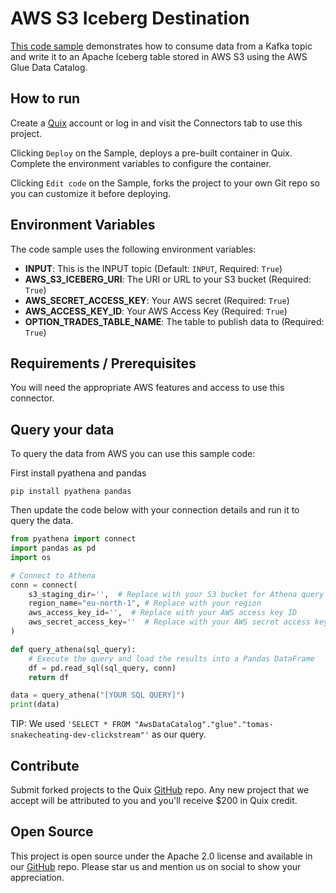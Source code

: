 # AWS S3 Iceberg Destination

[This code sample](https://github.com/quixio/quix-samples/tree/main/python/destinations/s3-iceberg-destination) demonstrates how to consume data from a Kafka topic and write it to an Apache Iceberg table stored in AWS S3 using the AWS Glue Data Catalog.

## How to run

Create a [Quix](https://portal.platform.quix.io/signup?xlink=github) account or log in and visit the Connectors tab to use this project.

Clicking `Deploy` on the Sample, deploys a pre-built container in Quix. Complete the environment variables to configure the container.

Clicking `Edit code` on the Sample, forks the project to your own Git repo so you can customize it before deploying.

## Environment Variables

The code sample uses the following environment variables:

- **INPUT**: This is the INPUT topic (Default: `INPUT`, Required: `True`)
- **AWS_S3_ICEBERG_URI**: The URI or URL to your S3 bucket (Required: `True`)
- **AWS_SECRET_ACCESS_KEY**: Your AWS secret (Required: `True`)
- **AWS_ACCESS_KEY_ID**: Your AWS Access Key (Required: `True`)
- **OPTION_TRADES_TABLE_NAME**: The table to publish data to (Required: `True`)

## Requirements / Prerequisites

You will need the appropriate AWS features and access to use this connector.

## Query your data

To query the data from AWS you can use this sample code:

First install pyathena and pandas

`pip install pyathena pandas`

Then update the code below with your connection details and run it to query the data.

```py
from pyathena import connect
import pandas as pd
import os

# Connect to Athena
conn = connect(
    s3_staging_dir='',  # Replace with your S3 bucket for Athena query results
    region_name="eu-north-1", # Replace with your region
    aws_access_key_id='',  # Replace with your AWS access key ID
    aws_secret_access_key=''  # Replace with your AWS secret access key
)

def query_athena(sql_query):
    # Execute the query and load the results into a Pandas DataFrame
    df = pd.read_sql(sql_query, conn)
    return df

data = query_athena("[YOUR SQL QUERY]")
print(data)
```

TIP: We used `'SELECT * FROM "AwsDataCatalog"."glue"."tomas-snakecheating-dev-clickstream"'` as our query.


## Contribute

Submit forked projects to the Quix [GitHub](https://github.com/quixio/quix-samples) repo. Any new project that we accept will be attributed to you and you'll receive $200 in Quix credit.

## Open Source

This project is open source under the Apache 2.0 license and available in our [GitHub](https://github.com/quixio/quix-samples) repo. Please star us and mention us on social to show your appreciation.